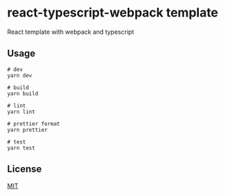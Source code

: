 # react-typescript-webpack template

React template with webpack and typescript

## Usage

```shell
# dev
yarn dev

# build
yarn build

# lint
yarn lint

# prettier format
yarn prettier

# test
yarn test
```

## License

[MIT](./LICENSE)
